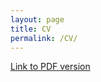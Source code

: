 ```yaml
---
layout: page
title: CV
permalink: /CV/
---
```


<a href="https://github.com/Prashantmdgl9/ml_experiments/blob/fee5efa7db0ec9dfdee47af1f9c1c7c9c569016a/_pages/CV_2022.PDF">Link to PDF version</a>

